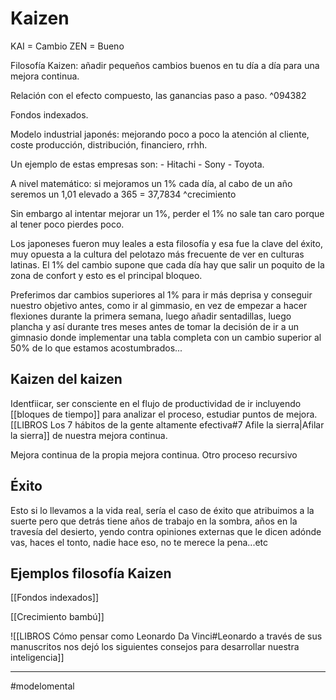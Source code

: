 # Kaizen 

KAI = Cambio
ZEN = Bueno

Filosofía Kaizen: añadir pequeños cambios buenos en tu día a día para una mejora continua.


Relación con el efecto compuesto, las ganancias paso a paso. ^094382

Fondos indexados.

Modelo industrial japonés: mejorando poco a poco la atención al cliente, coste producción, distribución, financiero, rrhh. 

Un ejemplo de estas empresas son:
	- Hitachi
	- Sony
	- Toyota.

A nivel matemático: si mejoramos un 1% cada día, al cabo de un año seremos un 1,01 elevado a 365 = 37,7834 ^crecimiento

Sin embargo al intentar mejorar un 1%, perder el 1% no sale tan caro porque al tener poco pierdes poco. 

Los japoneses fueron muy leales a esta filosofía y esa fue la clave del éxito, muy opuesta a la cultura del pelotazo más frecuente de ver en culturas latinas. El 1% del cambio supone que cada día hay que salir un poquito de la zona de confort y esto es el principal bloqueo. 

Preferimos dar cambios superiores al 1% para ir más deprisa y conseguir nuestro objetivo antes, como ir al gimmasio, en vez de empezar a hacer flexiones durante la primera semana, luego añadir sentadillas, luego plancha y así durante tres meses antes de tomar la decisión de ir a un gimnasio donde implementar una tabla completa con un cambio superior al 50% de lo que estamos acostumbrados...

## Kaizen del kaizen
Identfiicar, ser consciente en el flujo de productividad de ir incluyendo [[bloques de tiempo]] para analizar el proceso, estudiar puntos de mejora. [[LIBROS Los 7 hábitos de la gente altamente efectiva#7 Afile la sierra|Afilar la sierra]] de nuestra mejora continua. 

Mejora continua de la propia mejora continua. Otro proceso recursivo

## Éxito
Esto si lo llevamos a la vida real, sería el caso de éxito que atribuimos a la suerte pero que detrás tiene años de trabajo en la sombra, años en la travesía del desierto, yendo contra opiniones externas que le dicen adónde vas, haces el tonto, nadie hace eso, no te merece la pena...etc




## Ejemplos filosofía Kaizen
[[Fondos indexados]]


[[Crecimiento bambú]]

![[LIBROS Cómo pensar como Leonardo Da Vinci#Leonardo a través de sus manuscritos nos dejó los siguientes consejos para desarrollar nuestra inteligencia]]

---
#modelomental 



